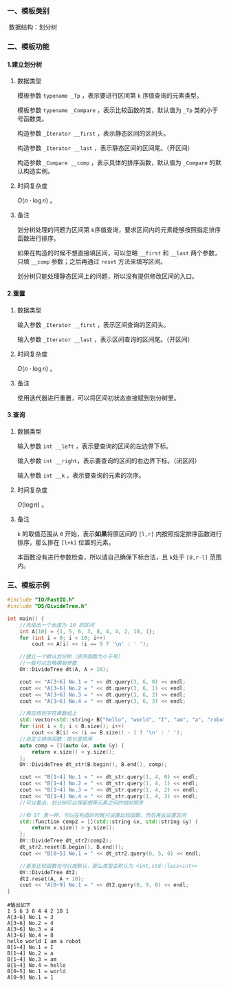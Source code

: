 ### 一、模板类别

​	数据结构：划分树

### 二、模板功能

#### 1.建立划分树

1. 数据类型

   模板参数 `typename _Tp`​ ，表示要进行区间第 `k` 序值查询的元素类型。

   模板参数 `typename _Compare`​ ，表示比较函数的类，默认值为 `_Tp` 类的小于号函数类。

   构造参数 `_Iterator __first​` ，表示静态区间的区间头。

   构造参数 `_Iterator __last` ，表示静态区间的区间尾。（开区间）

   构造参数 `_Compare __comp`​ ，表示具体的排序函数，默认值为 `_Compare` 的默认构造实例。

2. 时间复杂度

   $O(n\cdot \log n)$ 。

3. 备注

   划分树处理的问题为区间第 `k​` 序值查询，要求区间内的元素能够按照指定排序函数进行排序。

   如果在构造的时候不想直接填区间，可以忽略 `__first` 和 `__last` 两个参数，只填 `__comp` 参数；之后再通过 `reset` 方法来填写区间。
   
   划分树只能处理静态区间上的问题，所以没有提供修改区间的入口。

#### 2.重置

1. 数据类型

   输入参数 `_Iterator __first` ，表示区间查询的区间头。

   输入参数 `_Iterator __last` ，表示区间查询的区间尾。（开区间）

2. 时间复杂度

   $O(n \cdot \log n)$ 。

3. 备注

   使用迭代器进行重置，可以将区间初状态直接赋到划分树里。

#### 3.查询

1. 数据类型

   输入参数 `int __left​` ，表示要查询的区间的左边界下标。

   输入参数 `int __right​` ，表示要查询的区间的右边界下标。（闭区间）

   输入参数 `int __k​` ，表示要查询的元素的次序。

2. 时间复杂度

   $O(\log n)$ 。

3. 备注

   `k​` 的取值范围从 `0` 开始，表示**如果**将原区间的 `[l,r]` 内按照指定排序函数进行排序，那么排在 `[l+k]` 位置的元素。

   本函数没有进行参数检查，所以请自己确保下标合法，且 `k​` 处于 `[0,r-l]` 范围内。

### 三、模板示例

```c++
#include "IO/FastIO.h"
#include "DS/DivideTree.h"

int main() {
    //先给出一个长度为 10 的区间
    int A[10] = {1, 5, 6, 3, 8, 4, 4, 2, 10, 1};
    for (int i = 0; i < 10; i++)
        cout << A[i] << (i == 9 ? '\n' : ' ');

    //建立一个默认划分树（排序函数为小于号）
    //一般可以忽略模板参数
    OY::DivideTree dt(A, A + 10);

    cout << "A[3~6] No.1 = " << dt.query(3, 6, 0) << endl;
    cout << "A[3~6] No.2 = " << dt.query(3, 6, 1) << endl;
    cout << "A[3~6] No.3 = " << dt.query(3, 6, 2) << endl;
    cout << "A[3~6] No.4 = " << dt.query(3, 6, 3) << endl;

    //再应用到字符串数组上
    std::vector<std::string> B{"hello", "world", "I", "am", "a", "robot"};
    for (int i = 0; i < B.size(); i++)
        cout << B[i] << (i == B.size() - 1 ? '\n' : ' ');
    //自定义排序函数：按长度排序
    auto comp = [](auto &x, auto &y) {
        return x.size() < y.size();
    };
    OY::DivideTree dt_str(B.begin(), B.end(), comp);

    cout << "B[1~4] No.1 = " << dt_str.query(1, 4, 0) << endl;
    cout << "B[1~4] No.2 = " << dt_str.query(1, 4, 1) << endl;
    cout << "B[1~4] No.3 = " << dt_str.query(1, 4, 2) << endl;
    cout << "B[1~4] No.4 = " << dt_str.query(1, 4, 3) << endl;
    //可以看出，划分树可以保留相等元素之间的相对顺序

    //和 ST 表一样，可以在构造的时候只设置比较函数，然后再去设置区间
    std::function comp2 = [](std::string &x, std::string &y) {
        return x.size() > y.size();
    };
    OY::DivideTree dt_str2(comp2);
    dt_str2.reset(B.begin(), B.end());
    cout << "B[0~5] No.1 = " << dt_str2.query(0, 5, 0) << endl;

    //甚至比较函数也可以按默认，那么类型会默认为 <int,std::less<int>>
    OY::DivideTree dt2;
    dt2.reset(A, A + 10);
    cout << "A[0~9] No.1 = " << dt2.query(0, 9, 0) << endl;
}
```

```
#输出如下
1 5 6 3 8 4 4 2 10 1
A[3~6] No.1 = 3
A[3~6] No.2 = 4
A[3~6] No.3 = 4
A[3~6] No.4 = 8
hello world I am a robot
B[1~4] No.1 = I
B[1~4] No.2 = a
B[1~4] No.3 = am
B[1~4] No.4 = hello
B[0~5] No.1 = world
A[0~9] No.1 = 1
```

